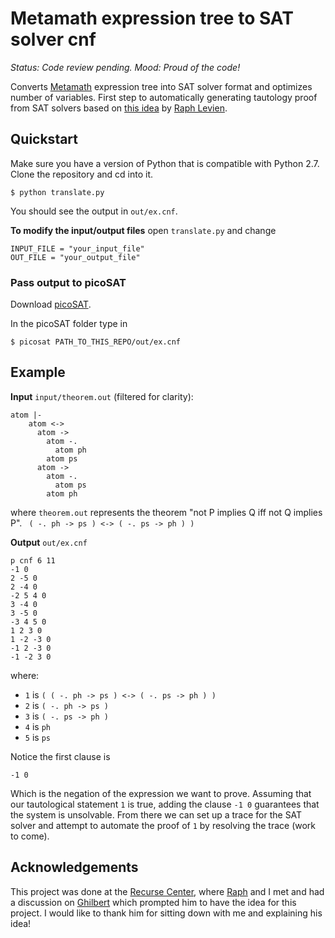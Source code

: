# Metamath expression tree to SAT solver cnf

*Status: Code review pending.*
*Mood: Proud of the code!*

Converts [Metamath](http://us.metamath.org/) expression tree into SAT solver format and optimizes number of variables. First step to automatically generating tautology proof from SAT solvers based on [this idea](https://groups.google.com/forum/#!topic/metamath/WwP52TVqWg8) by [Raph Levien](https://github.com/raphlinus).

## Quickstart 

Make sure you have a version of Python that is compatible with Python 2.7. Clone the repository and cd into it. 

```
$ python translate.py
```

You should see the output in `out/ex.cnf`. 

**To modify the input/output files** open `translate.py` and change

```
INPUT_FILE = "your_input_file"
OUT_FILE = "your_output_file"
```

### Pass output to picoSAT 

Download [picoSAT](http://fmv.jku.at/picosat/).

In the picoSAT folder type in

```
$ picosat PATH_TO_THIS_REPO/out/ex.cnf
```

## Example

**Input** `input/theorem.out` (filtered for clarity):

```
atom |-
    atom <->
      atom ->
        atom -.
          atom ph
        atom ps
      atom ->
        atom -.
          atom ps
        atom ph
```

where `theorem.out` represents the theorem "not P implies Q iff not Q implies P". 
` ( -. ph -> ps ) <-> ( -. ps -> ph ) )`

**Output** `out/ex.cnf`

```
p cnf 6 11
-1 0
2 -5 0
2 -4 0
-2 5 4 0
3 -4 0
3 -5 0
-3 4 5 0
1 2 3 0
1 -2 -3 0
-1 2 -3 0
-1 -2 3 0
 ```

where:
 
* `1` is  `( ( -. ph -> ps ) <-> ( -. ps -> ph ) )` 
* `2` is  `( -. ph -> ps )`
* `3` is  `( -. ps -> ph )`
* `4` is `ph`
* `5` is `ps`

Notice the first clause is 
```
-1 0
```

Which is the negation of the expression we want to prove. Assuming that our tautological statement `1` is true, adding the clause `-1 0` guarantees that the system is unsolvable. From there we can set up a trace for the SAT solver and attempt to automate the proof of `1` by resolving the trace (work to come). 

## Acknowledgements

This project was done at the [Recurse Center](https://www.recurse.com/), where [Raph](https://github.com/raphlinus) and I met and had a discussion on [Ghilbert](http://ghilbert.org/) which prompted him to have the idea for this project. I would like to thank him for sitting down with me and explaining his idea! 
